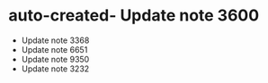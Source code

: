 # auto-created- Update note 3600
- Update note 3368
- Update note 6651
- Update note 9350
- Update note 3232
